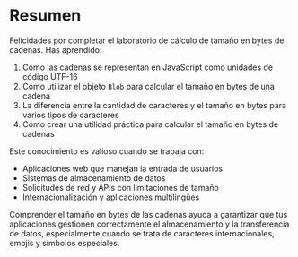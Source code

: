 # Resumen

Felicidades por completar el laboratorio de cálculo de tamaño en bytes de cadenas. Has aprendido:

1. Cómo las cadenas se representan en JavaScript como unidades de código UTF-16
2. Cómo utilizar el objeto `Blob` para calcular el tamaño en bytes de una cadena
3. La diferencia entre la cantidad de caracteres y el tamaño en bytes para varios tipos de caracteres
4. Cómo crear una utilidad práctica para calcular el tamaño en bytes de cadenas

Este conocimiento es valioso cuando se trabaja con:

- Aplicaciones web que manejan la entrada de usuarios
- Sistemas de almacenamiento de datos
- Solicitudes de red y APIs con limitaciones de tamaño
- Internacionalización y aplicaciones multilingües

Comprender el tamaño en bytes de las cadenas ayuda a garantizar que tus aplicaciones gestionen correctamente el almacenamiento y la transferencia de datos, especialmente cuando se trata de caracteres internacionales, emojis y símbolos especiales.
